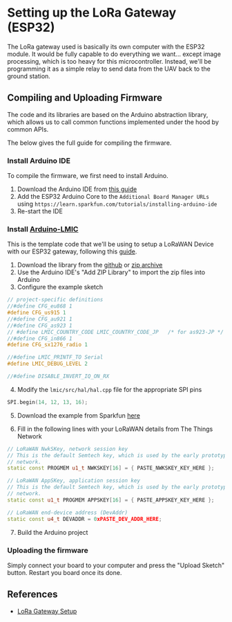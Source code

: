 # Setting up the LoRa Gateway (ESP32)

The LoRa gateway used is basically its own computer with the ESP32 module. It would be fully capable to do everything we want... except image processing, which is too heavy for this microcontroller. Instead, we'll be programming it as a simple relay to send data from the UAV back to the ground station.

## Compiling and Uploading Firmware

The code and its libraries are based on the Arduino abstraction library, which allows us to call common functions implemented under the hood by common APIs.

The below gives the full guide for compiling the firmware.

### Install Arduino IDE

To compile the firmware, we first need to install Arduino.

1. Download the Arduino IDE from [this guide](https://learn.sparkfun.com/tutorials/installing-arduino-ide)
2. Add the ESP32 Arduino Core to the `Additional Board Manager URLs` using `https://learn.sparkfun.com/tutorials/installing-arduino-ide`
3. Re-start the IDE

### Install [Arduino-LMIC](arduino-lmic)

This is the template code that we'll be using to setup a LoRaWAN Device with our ESP32 gateway, following this [guide](https://learn.sparkfun.com/tutorials/sparkfun-lora-gateway-1-channel-hookup-guide/turning-a-gateway-into-a-device).

1. Download the library from the [github](arduino-lmic) or [zip archive](https://cdn.sparkfun.com/assets/learn_tutorials/8/2/6/arduino-lmic-master.zip)
2. Use the Arduino IDE's "Add ZIP Library" to import the zip files into Arduino
3. Configure the example sketch

```cpp
// project-specific definitions
//#define CFG_eu868 1
#define CFG_us915 1
//#define CFG_au921 1
//#define CFG_as923 1
// #define LMIC_COUNTRY_CODE LMIC_COUNTRY_CODE_JP   /* for as923-JP */
//#define CFG_in866 1
#define CFG_sx1276_radio 1

//#define LMIC_PRINTF_TO Serial
#define LMIC_DEBUG_LEVEL 2

//#define DISABLE_INVERT_IQ_ON_RX
```

4. Modify the `lmic/src/hal/hal.cpp` file for the appropriate SPI pins

```cpp
SPI.begin(14, 12, 13, 16);
```

5. Download the example from Sparkfun [here](https://cdn.sparkfun.com/assets/learn_tutorials/8/2/6/ESP-1CH-TTN-Device-ABP-v01.zip)

6. Fill in the following lines with your LoRaWAN details from The Things Network

```cpp
// LoRaWAN NwkSKey, network session key
// This is the default Semtech key, which is used by the early prototype TTN
// network.
static const PROGMEM u1_t NWKSKEY[16] = { PASTE_NWKSKEY_KEY_HERE };

// LoRaWAN AppSKey, application session key
// This is the default Semtech key, which is used by the early prototype TTN
// network.
static const u1_t PROGMEM APPSKEY[16] = { PASTE_APPSKEY_KEY_HERE };

// LoRaWAN end-device address (DevAddr)
static const u4_t DEVADDR = 0xPASTE_DEV_ADDR_HERE;
```

7. Build the Arduino project

### Uploading the firmware

Simply connect your board to your computer and press the "Upload Sketch" button. Restart you board once its done.

## References

* [LoRa Gateway Setup](https://learn.sparkfun.com/tutorials/sparkfun-lora-gateway-1-channel-hookup-guide/turning-a-gateway-into-a-device)